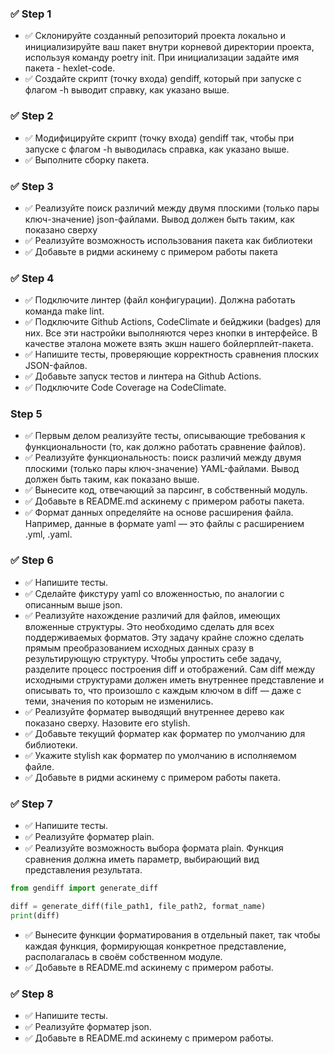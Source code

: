 ### ✅  Step 1
* ✅ Склонируйте созданный репозиторий проекта локально и инициализируйте ваш пакет внутри корневой директории проекта, используя команду poetry init. При инициализации задайте имя пакета - hexlet-code.
* ✅ Создайте скрипт (точку входа) gendiff, который при запуске с флагом -h выводит справку, как указано выше.

### ✅ Step 2
* ✅ Модифицируйте скрипт (точку входа) gendiff так, чтобы при запуске с флагом -h выводилась справка, как указано выше.
* ✅ Выполните сборку пакета.

### ✅ Step 3
* ✅ Реализуйте поиск различий между двумя плоскими (только пары ключ-значение) json-файлами. Вывод должен быть таким, как показано сверху
* ✅ Реализуйте возможность использования пакета как библиотеки
* ✅ Добавьте в ридми аскинему с примером работы пакета

### ✅ Step 4
* ✅ Подключите линтер (файл конфигурации). Должна работать команда make lint.
* ✅ Подключите Github Actions, CodeClimate и бейджики (badges) для них. Все эти настройки выполняются через кнопки в интерфейсе. В качестве эталона можете взять экшн нашего бойлерплейт-пакета.
* ✅ Напишите тесты, проверяющие корректность сравнения плоских JSON-файлов.
* ✅ Добавьте запуск тестов и линтера на Github Actions.
* ✅ Подключите Code Coverage на CodeClimate.

### Step 5
* ✅ Первым делом реализуйте тесты, описывающие требования к функциональности (то, как должно работать сравнение файлов).
* ✅ Реализуйте функциональность: поиск различий между двумя плоскими (только пары ключ-значение) YAML-файлами. Вывод должен быть таким, как показано выше.
* ✅ Вынесите код, отвечающий за парсинг, в собственный модуль.
* ✅ Добавьте в README.md аскинему с примером работы пакета.
* ✅ Формат данных определяйте на основе расширения файла. Например, данные в формате yaml — это файлы с расширением .yml, .yaml.

### ✅ Step 6
* ✅ Напишите тесты.
* ✅ Сделайте фикстуру yaml со вложенностью, по аналогии с описанным выше json.
* ✅ Реализуйте нахождение различий для файлов, имеющих вложенные структуры. Это необходимо сделать для всех поддерживаемых форматов. Эту задачу крайне сложно сделать прямым преобразованием исходных данных сразу в результирующую структуру. Чтобы упростить себе задачу, разделите процесс построения diff и отображений. Сам diff между исходными структурами должен иметь внутреннее представление и описывать то, что произошло с каждым ключом в diff — даже с теми, значения по которым не изменились.
* ✅ Реализуйте форматер выводящий внутреннее дерево как показано сверху. Назовите его stylish.
* ✅ Добавьте текущий форматер как форматер по умолчанию для библиотеки.
* ✅ Укажите stylish как форматер по умолчанию в исполняемом файле.
* ✅ Добавьте в ридми аскинему с примером работы пакета.

### ✅ Step 7
* ✅ Напишите тесты.
* ✅ Реализуйте форматер plain.
* ✅ Реализуйте возможность выбора формата plain. Функция сравнения должна иметь параметр, выбирающий вид представления результата.

```python
from gendiff import generate_diff

diff = generate_diff(file_path1, file_path2, format_name)
print(diff)
```
* ✅ Вынесите функции форматирования в отдельный пакет, так чтобы каждая функция, формирующая конкретное представление, располагалась в своём собственном модуле.
* ✅ Добавьте в README.md аскинему с примером работы.

### ✅ Step 8
* ✅ Напишите тесты.
* ✅ Реализуйте форматер json.
* ✅ Добавьте в README.md аскинему с примером работы.
